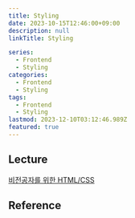 ```yaml
---
title: Styling
date: 2023-10-15T12:46:00+09:00
description: null
linkTitle: Styling

series:
  - Frontend
  - Styling
categories:
  - Frontend
  - Styling
tags:
  - Frontend
  - Styling
lastmod: 2023-12-10T03:12:46.989Z
featured: true
---
```


## Lecture

[비전공자를 위한 HTML/CSS](https://www.boostcourse.org/cs120)

## Reference
